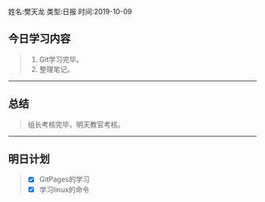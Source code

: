 姓名:樊天龙
类型:日报
时间:2019-10-09

## 今日学习内容 ##
>1. Git学习完毕。
>2. 整理笔记。
* * *
## 总结 ##
> 组长考核完毕，明天教官考核。
* * *
## 明日计划 ##
> - [x] GitPages的学习
> - [x] 学习linux的命令